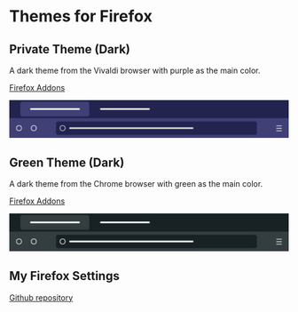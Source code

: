 # Themes for Firefox

## Private Theme (Dark)

A dark theme from the Vivaldi browser with purple as the main color.

[Firefox Addons](https://addons.mozilla.org/en/firefox/addon/private-theme-dark)

![Private Theme (Dark)](./src/private-theme-dark/assets/private-theme-dark.jpg)

## Green Theme (Dark)

A dark theme from the Chrome browser with green as the main color.

[Firefox Addons](https://addons.mozilla.org/en/firefox/addon/green-theme-dark)

![Green Theme (Dark)](./src/green-theme-dark/assets/green-dark-theme.jpg)

## My Firefox Settings

[Github repository](https://github.com/smcnikita/my-firefox-settings)
